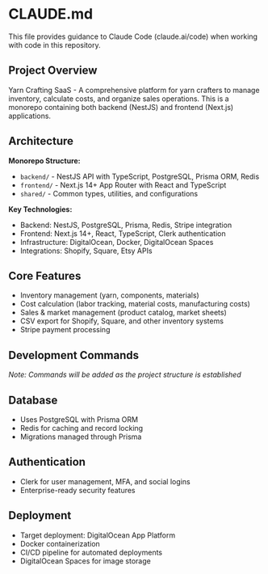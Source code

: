 # CLAUDE.md

This file provides guidance to Claude Code (claude.ai/code) when working with code in this repository.

## Project Overview

Yarn Crafting SaaS - A comprehensive platform for yarn crafters to manage inventory, calculate costs, and organize sales operations. This is a monorepo containing both backend (NestJS) and frontend (Next.js) applications.

## Architecture

**Monorepo Structure:**
- `backend/` - NestJS API with TypeScript, PostgreSQL, Prisma ORM, Redis
- `frontend/` - Next.js 14+ App Router with React and TypeScript
- `shared/` - Common types, utilities, and configurations

**Key Technologies:**
- Backend: NestJS, PostgreSQL, Prisma, Redis, Stripe integration
- Frontend: Next.js 14+, React, TypeScript, Clerk authentication
- Infrastructure: DigitalOcean, Docker, DigitalOcean Spaces
- Integrations: Shopify, Square, Etsy APIs

## Core Features

- Inventory management (yarn, components, materials)
- Cost calculation (labor tracking, material costs, manufacturing costs)
- Sales & market management (product catalog, market sheets)
- CSV export for Shopify, Square, and other inventory systems
- Stripe payment processing

## Development Commands

*Note: Commands will be added as the project structure is established*

## Database

- Uses PostgreSQL with Prisma ORM
- Redis for caching and record locking
- Migrations managed through Prisma

## Authentication

- Clerk for user management, MFA, and social logins
- Enterprise-ready security features

## Deployment

- Target deployment: DigitalOcean App Platform
- Docker containerization
- CI/CD pipeline for automated deployments
- DigitalOcean Spaces for image storage